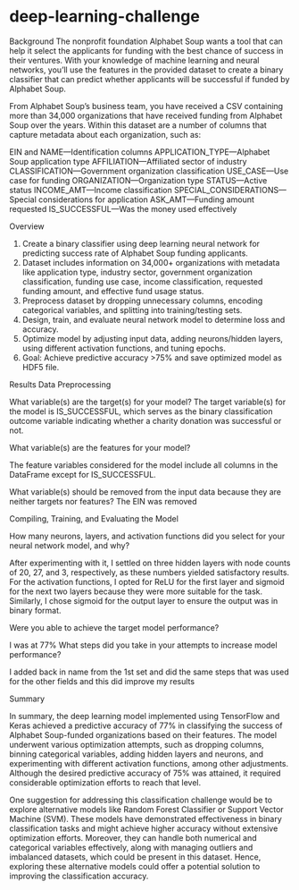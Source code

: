 # deep-learning-challenge

Background
The nonprofit foundation Alphabet Soup wants a tool that can help it select the applicants for funding with the best chance of success in their ventures. With your knowledge of machine learning and neural networks, you’ll use the features in the provided dataset to create a binary classifier that can predict whether applicants will be successful if funded by Alphabet Soup.

From Alphabet Soup’s business team, you have received a CSV containing more than 34,000 organizations that have received funding from Alphabet Soup over the years. Within this dataset are a number of columns that capture metadata about each organization, such as:

EIN and NAME—Identification columns
APPLICATION_TYPE—Alphabet Soup application type
AFFILIATION—Affiliated sector of industry
CLASSIFICATION—Government organization classification
USE_CASE—Use case for funding
ORGANIZATION—Organization type
STATUS—Active status
INCOME_AMT—Income classification
SPECIAL_CONSIDERATIONS—Special considerations for application
ASK_AMT—Funding amount requested
IS_SUCCESSFUL—Was the money used effectively


Overview
1. Create a binary classifier using deep learning neural network for predicting success rate of Alphabet Soup funding applicants.
2. Dataset includes information on 34,000+ organizations with metadata like application type, industry sector, government organization classification, funding use case, income classification, requested funding amount, and effective fund usage status.
3. Preprocess dataset by dropping unnecessary columns, encoding categorical variables, and splitting into training/testing sets.
4. Design, train, and evaluate neural network model to determine loss and accuracy.
5. Optimize model by adjusting input data, adding neurons/hidden layers, using different activation functions, and tuning epochs.
6. Goal: Achieve predictive accuracy >75% and save optimized model as HDF5 file.

Results
Data Preprocessing

What variable(s) are the target(s) for your model?
The target variable(s) for the model is IS_SUCCESSFUL, which serves as the binary classification outcome variable indicating whether a charity donation was successful or not.

What variable(s) are the features for your model?

The feature variables considered for the model include all columns in the DataFrame except for IS_SUCCESSFUL.

What variable(s) should be removed from the input data because they are neither targets nor features?
The EIN was removed 

Compiling, Training, and Evaluating the Model

How many neurons, layers, and activation functions did you select for your neural network model, and why?
	

After experimenting with it, I settled on three hidden layers with node counts of 20, 27, and 3, respectively, as these numbers yielded satisfactory results. For the activation functions, I opted for ReLU for the first layer and sigmoid for the next two layers because they were more suitable for the task. Similarly, I chose sigmoid for the output layer to ensure the output was in binary format.

Were you able to achieve the target model performance?

I was at 77%
What steps did you take in your attempts to increase model performance?

I added back in name from the 1st set and did the same steps that was used for the other fields and this did improve my results 

Summary 

In summary, the deep learning model implemented using TensorFlow and Keras achieved a predictive accuracy of 77% in classifying the success of Alphabet Soup-funded organizations based on their features. The model underwent various optimization attempts, such as dropping columns, binning categorical variables, adding hidden layers and neurons, and experimenting with different activation functions, among other adjustments. Although the desired predictive accuracy of 75% was attained, it required considerable optimization efforts to reach that level.

One suggestion for addressing this classification challenge would be to explore alternative models like Random Forest Classifier or Support Vector Machine (SVM). These models have demonstrated effectiveness in binary classification tasks and might achieve higher accuracy without extensive optimization efforts. Moreover, they can handle both numerical and categorical variables effectively, along with managing outliers and imbalanced datasets, which could be present in this dataset. Hence, exploring these alternative models could offer a potential solution to improving the classification accuracy.
